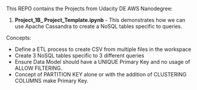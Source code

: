 This REPO contains the Projects from Udacity DE AWS Nanodegree:

1. **Project_1B_ Project_Template.ipynb** - This demonstrates how we can use Apache Cassandra to create a NoSQL tables specific to queries.

Concepts:

- Define a ETL process to create CSV from multiple files in the workspace
- Create 3 NoSQL tables specific to 3 different queries
- Ensure Data Model should have a UNIQUE Primary Key and no usage of ALLOW FILTERING.
- Concept of PARTITION KEY alone or with the addition of CLUSTERING COLUMNS make Primary Key.

